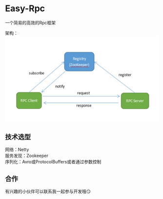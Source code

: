# Easy-Rpc
一个简易的高效的Rpc框架

  架构：  
  ![send](https://github.com/Mrhs121/Easy-Rpc/blob/master/pictures/structure.jpeg)
  

技术选型
------
网络：Netty  
服务发现：Zookeeper  
序列化：Avro或ProtocolBuffers或者通过参数控制

合作
----
有兴趣的小伙伴可以联系我一起参与开发哦:smirk: